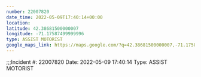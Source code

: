 ```yaml
---
number: 22007820
date_time: 2022-05-09T17:40:14+00:00
location: 
latitude: 42.38681500000007
longitude: -71.17587499999996
type: ASSIST MOTORIST
google_maps_link: https://maps.google.com/?q=42.38681500000007,-71.17587499999996
---
```


;;;Incident #: 22007820  Date: 2022-05-09 17:40:14   Type: ASSIST MOTORIST
